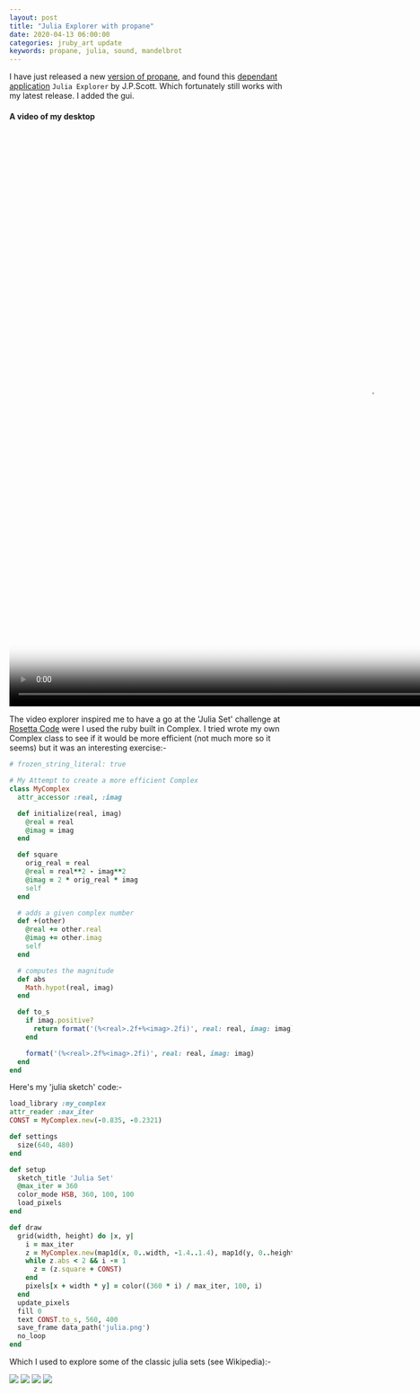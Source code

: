 ```yaml
---
layout: post
title: "Julia Explorer with propane"
date: 2020-04-13 06:00:00
categories: jruby_art update
keywords: propane, julia, sound, mandelbrot
---
```


I have just released a new [version of propane][propane], and found this [dependant application][depend] `Julia Explorer` by J.P.Scott. Which fortunately still works with my latest release. I added the gui.

#### A video of my desktop

<video src="{{site.github.url}}/assets/julia_brot.ogv" poster="{{site.github.url}}/assets/julia_brot.png" width="1280" height="1024" controls preload></video>

The video explorer inspired me to have a go at the 'Julia Set' challenge at [Rosetta Code][rosetta] were I used the ruby built in Complex. I tried wrote my own Complex class to see if it would be more efficient (not much more so it seems) but it was an interesting exercise:-

```ruby
# frozen_string_literal: true

# My Attempt to create a more efficient Complex
class MyComplex
  attr_accessor :real, :imag

  def initialize(real, imag)
    @real = real
    @imag = imag
  end

  def square
    orig_real = real
    @real = real**2 - imag**2
    @imag = 2 * orig_real * imag
    self
  end

  # adds a given complex number
  def +(other)
    @real += other.real
    @imag += other.imag
    self
  end

  # computes the magnitude
  def abs
    Math.hypot(real, imag)
  end

  def to_s
    if imag.positive?
      return format('(%<real>.2f+%<imag>.2fi)', real: real, imag: imag)
    end

    format('(%<real>.2f%<imag>.2fi)', real: real, imag: imag)
  end
end
```

Here's my 'julia sketch' code:-

```ruby
load_library :my_complex
attr_reader :max_iter
CONST = MyComplex.new(-0.835, -0.2321)

def settings
  size(640, 480)
end

def setup
  sketch_title 'Julia Set'
  @max_iter = 360
  color_mode HSB, 360, 100, 100
  load_pixels
end

def draw
  grid(width, height) do |x, y|
    i = max_iter
    z = MyComplex.new(map1d(x, 0..width, -1.4..1.4), map1d(y, 0..height, -1.0..1.0))
    while z.abs < 2 && i -= 1
      z = (z.square + CONST)
    end
    pixels[x + width * y] = color((360 * i) / max_iter, 100, i)
  end
  update_pixels
  fill 0
  text CONST.to_s, 560, 400
  save_frame data_path('julia.png')
  no_loop
end
```
Which I used to explore some of the classic julia sets (see Wikipedia):-

<img src="/assets/julia_1.png" />

<img src="/assets/julia_2.png" />

<img src="/assets/julia_3.png" />

<img src="/assets/julia_4.png" />

[depend]:https://github.com/jscottpilgrim/julia_brot
[propane]:https://github.com/ruby-processing/propane
[rosetta]:http://rosettacode.org/wiki/Julia_set#Ruby
